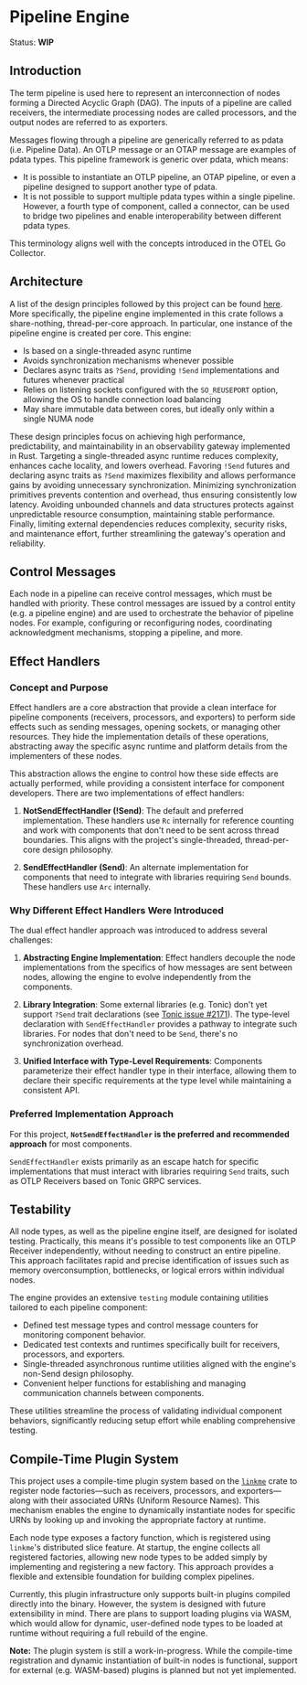 # Pipeline Engine

Status: **WIP**

## Introduction

The term pipeline is used here to represent an interconnection of nodes forming a Directed Acyclic
Graph (DAG). The inputs of a pipeline are called receivers, the intermediate processing nodes are
called processors, and the output nodes are referred to as exporters.

Messages flowing through a pipeline are generically referred to as pdata (i.e. Pipeline Data). An
OTLP message or an OTAP message are examples of pdata types. This pipeline framework is generic over
pdata, which means:

- It is possible to instantiate an OTLP pipeline, an OTAP pipeline, or even a pipeline designed to
  support another type of pdata.
- It is not possible to support multiple pdata types within a single pipeline. However, a fourth
  type of component, called a connector, can be used to bridge two pipelines and enable
  interoperability between different pdata types.

This terminology aligns well with the concepts introduced in the OTEL Go Collector.

## Architecture

A list of the design principles followed by this project can be found
[here](../../docs/design-principles.md). More specifically, the pipeline engine implemented in this
crate follows a share-nothing, thread-per-core approach. In particular, one instance of the pipeline
engine is created per core. This engine:

- Is based on a single-threaded async runtime
- Avoids synchronization mechanisms whenever possible
- Declares async traits as `?Send`, providing `!Send` implementations and futures whenever practical
- Relies on listening sockets configured with the `SO_REUSEPORT` option, allowing the OS to handle
  connection load balancing
- May share immutable data between cores, but ideally only within a single NUMA node

These design principles focus on achieving high performance, predictability, and maintainability in
an observability gateway implemented in Rust. Targeting a single-threaded async runtime reduces
complexity, enhances cache locality, and lowers overhead. Favoring `!Send` futures and declaring
async traits as `?Send` maximizes flexibility and allows performance gains by avoiding unnecessary
synchronization. Minimizing synchronization primitives prevents contention and overhead, thus
ensuring consistently low latency. Avoiding unbounded channels and data structures protects against
unpredictable resource consumption, maintaining stable performance. Finally, limiting external
dependencies reduces complexity, security risks, and maintenance effort, further streamlining the
gateway's operation and reliability.

## Control Messages

Each node in a pipeline can receive control messages, which must be handled with priority. These
control messages are issued by a control entity (e.g. a pipeline engine) and are used to orchestrate
the behavior of pipeline nodes. For example, configuring or reconfiguring nodes, coordinating
acknowledgment mechanisms, stopping a pipeline, and more.

## Effect Handlers

### Concept and Purpose

Effect handlers are a core abstraction that provide a clean interface for pipeline components
(receivers, processors, and exporters) to perform side effects such as sending messages, opening
sockets, or managing other resources. They hide the implementation details of these operations,
abstracting away the specific async runtime and platform details from the implementers of these
nodes.

This abstraction allows the engine to control how these side effects are actually performed, while
providing a consistent interface for component developers. There are two implementations of effect
handlers:

1. **NotSendEffectHandler (!Send)**: The default and preferred implementation. These handlers use
   `Rc` internally for reference counting and work with components that don't need to be sent across
   thread boundaries. This aligns with the project's single-threaded, thread-per-core design
   philosophy.

2. **SendEffectHandler (Send)**: An alternate implementation for components that need to integrate
   with libraries requiring `Send` bounds. These handlers use `Arc` internally.

### Why Different Effect Handlers Were Introduced

The dual effect handler approach was introduced to address several challenges:

1. **Abstracting Engine Implementation**: Effect handlers decouple the node implementations from the
   specifics of how messages are sent between nodes, allowing the engine to evolve independently
   from the components.

2. **Library Integration**: Some external libraries (e.g. Tonic) don't yet support `?Send` trait
   declarations (see [Tonic issue #2171](https://github.com/hyperium/tonic/issues/2171)). The
   type-level declaration with `SendEffectHandler` provides a pathway to integrate such libraries.
   For nodes that don't need to be `Send`, there's no synchronization overhead.

3. **Unified Interface with Type-Level Requirements**: Components parameterize their effect handler
   type in their interface, allowing them to declare their specific requirements at the type level
   while maintaining a consistent API.

### Preferred Implementation Approach

For this project, **`NotSendEffectHandler` is the preferred and recommended approach** for most
components.

`SendEffectHandler` exists primarily as an escape hatch for specific implementations that must
interact with libraries requiring `Send` traits, such as OTLP Receivers based on Tonic GRPC
services.

## Testability

All node types, as well as the pipeline engine itself, are designed for isolated testing.
Practically, this means it's possible to test components like an OTLP Receiver independently,
without needing to construct an entire pipeline. This approach facilitates rapid and precise
identification of issues such as memory overconsumption, bottlenecks, or logical errors within
individual nodes.

The engine provides an extensive `testing` module containing utilities tailored to each pipeline
component:

- Defined test message types and control message counters for monitoring component behavior.
- Dedicated test contexts and runtimes specifically built for receivers, processors, and exporters.
- Single-threaded asynchronous runtime utilities aligned with the engine's non-Send design
  philosophy.
- Convenient helper functions for establishing and managing communication channels between
  components.

These utilities streamline the process of validating individual component behaviors, significantly
reducing setup effort while enabling comprehensive testing.

## Compile-Time Plugin System

This project uses a compile-time plugin system based on the [`linkme`](https://docs.rs/linkme) crate
to register node factories—such as receivers, processors, and exporters—along with their associated
URNs (Uniform Resource Names). This mechanism enables the engine to dynamically instantiate nodes
for specific URNs by looking up and invoking the appropriate factory at runtime.

Each node type exposes a factory function, which is registered using `linkme`'s distributed slice
feature. At startup, the engine collects all registered factories, allowing new node types to be
added simply by implementing and registering a new factory. This approach provides a flexible and
extensible foundation for building complex pipelines.

Currently, this plugin infrastructure only supports built-in plugins compiled directly into the
binary. However, the system is designed with future extensibility in mind. There are plans to
support loading plugins via WASM, which would allow for dynamic, user-defined node types to be
loaded at runtime without requiring a full rebuild of the engine.

**Note:** The plugin system is still a work-in-progress. While the compile-time registration and
dynamic instantiation of built-in nodes is functional, support for external (e.g. WASM-based)
plugins is planned but not yet implemented.
